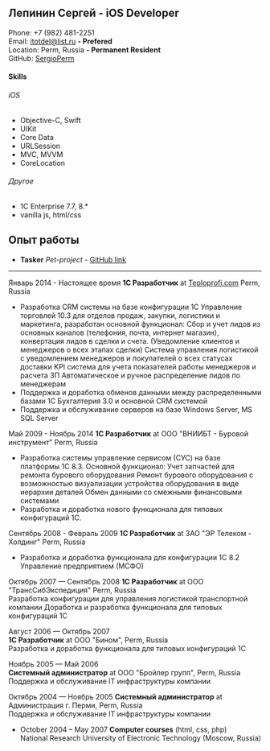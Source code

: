 ## Лепинин Сергей - iOS Developer
Phone: +7 (982) 481-2251  
Email: [itotdel@list.ru](mailto:itotdel@list.ru) **- Prefered**  
Location: Perm, Russia **- Permanent Resident**  
GitHub: [SergioPerm](https://github.com/SergioPerm)  

#### Skills
###### iOS
- Objective-C, Swift
- UIKit
- Core Data
- URLSession
- MVC, MVVM
- CoreLocation
###### Другое
- 1C Enterprise 7.7, 8.*
- vanilla js, html/css

## Опыт работы

* **Tasker** *Pet-project* - [GitHub link](https://github.com/SergioPerm/Tasker)

---

Январь 2014 - Настоящее время
**1С Разработчик** at [Teploprofi.com](https://www.teploprofi.com/) Perm, Russia  
- Разработка CRM системы на базе конфигурации 1С Управление торговлей 10.3 для отделов продаж, закупки, логистики и маркетинга, разработан основной функционал:
Сбор и учет лидов из основных каналов (телефония, почта, интернет магазин), конвертация лидов в сделки и счета. (Уведомление клиентов и менеджеров о всех этапах сделки)
Система управления логистикой с уведомлением менеджеров и покупателей о всех статусах доставки
KPI система для учета показателей работы менеджеров и расчета ЗП
Автоматическое и ручное распределение лидов по менеджерам
- Поддержка и доработка обменов данными между распределенными базами 1С Бухгалтерия 3.0 и основной CRM системой
- Поддержка и обслуживание серверов на базе Windows Server, MS SQL Server

Май 2009 - Ноябрь 2014 
**1С Разработчик** at ООО "ВНИИБТ - Буровой инструмент" Perm, Russia  
- Разработка системы управление сервисом (СУС) на базе платформы 1С 8.3. Основной функционал:
Учет запчастей для ремонта бурового оборудования
Ремонт бурового оборудования с возможностью визуализации устройства оборудования в виде иерархии деталей
Обмен данными со смежными финансовыми системами
- Разработка и доработка нового функционала для типовых конфигураций 1С.

Сентябрь 2008 - Февраль 2009
**1С Разработчик** at ЗАО "ЭР Телеком - Холдинг" Perm, Russia  
- Разработка и доработка функционала для конфигурации 1С 8.2 Управление предприятием (МСФО) 

Октябрь 2007 — Сентябрь 2008 
**1С Разработчик** at ООО "ТрансСибЭкспедиция" Perm, Russia   
Разработка конфигурации для управления логистикой транспортной компании
Доработка и разработка функционала для типовых конфигураций 1С

Август 2006 — Октябрь 2007  
**1С Разработчик** at ООО "Бином", Perm, Russia  
Разработка и доработка функционала для типовых конфигураций 1С

Ноябрь 2005 — Май 2006  
**Системный администратор** at ООО "Бройлер групп", Perm, Russia  
Поддержка и обслуживание IT инфраструктуры компании

Октябрь 2004 — Ноябрь 2005
**Системный администратор** at Администрация г. Перми, Perm, Russia  
Поддержка и обслуживание IT инфраструктуры компании


* October 2004 – May 2007 **Computer courses** (html, css, php)  
National Research University of Electronic Technology (Moscow, Russia)
